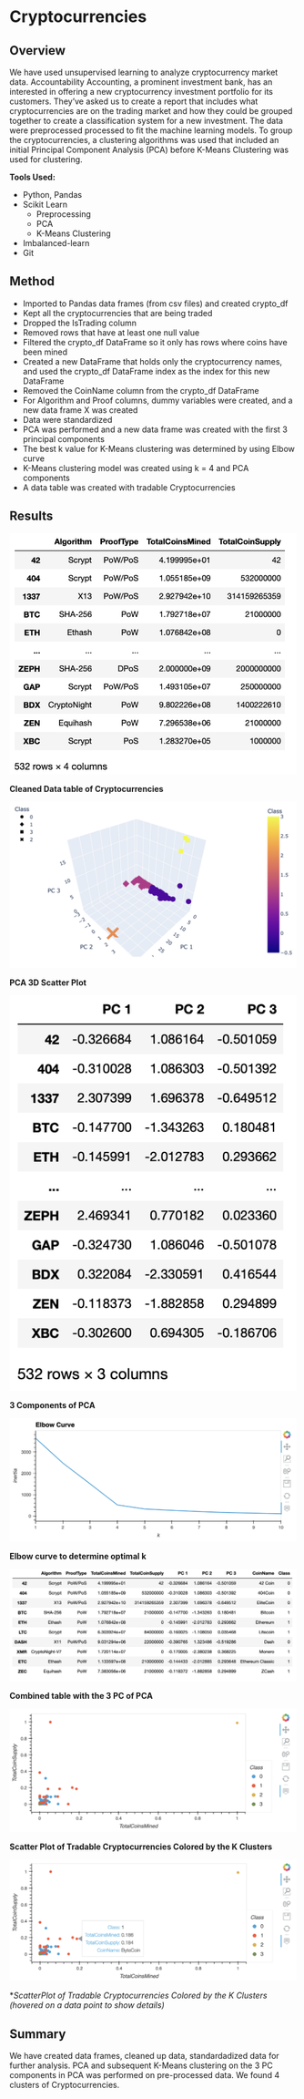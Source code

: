 # Cryptocurrencies

## Overview
We have used unsupervised learning to analyze cryptocurrency market data. Accountability Accounting, a prominent investment bank, has an interested in offering a new cryptocurrency investment portfolio for its customers. They’ve asked us to create a report that includes what cryptocurrencies are on the trading market and how they could be grouped together to create a classification system for a new investment. The data were preprocessed processed to fit the machine learning models. To group the cryptocurrencies, a clustering algorithms was used that included an initial Principal Component Analysis (PCA) before K-Means Clustering was used for clustering.

**Tools Used:**
- Python, Pandas
- Scikit Learn
  - Preprocessing
  - PCA
  - K-Means Clustering
- Imbalanced-learn
- Git

## Method

- Imported to Pandas data frames (from csv files) and created crypto_df
- Kept all the cryptocurrencies that are being traded
- Dropped the IsTrading column
- Removed rows that have at least one null value
- Filtered the crypto_df DataFrame so it only has rows where coins have been mined
- Created a new DataFrame that holds only the cryptocurrency names, and used the crypto_df DataFrame index as the index for this new DataFrame
- Removed the CoinName column from the crypto_df DataFrame
- For Algorithm and Proof columns, dummy variables were created, and a new data frame X was created
- Data were standardized
- PCA was performed and a new data frame was created with the first 3 principal components
- The best k value for K-Means clustering was determined by using Elbow curve
- K-Means clustering model was created using k = 4 and PCA components
- A data table was created with tradable Cryptocurrencies


## Results

![Cleaned_table](/images/cleaned.png)

**Cleaned Data table of Cryptocurrencies**

![PCA](/images/pca.png)

**PCA 3D Scatter Plot**

![PCA_Components](/images/pca_3components.png)

**3 Components of PCA** 

![Elbow](images/elbow_curve.png)

**Elbow curve to determine optimal k**

![Combined_table](images/combined_table.png)

**Combined table with the 3 PC of PCA**

![Scatter](images/scatter_plot.png)

**Scatter Plot of Tradable Cryptocurrencies Colored by the K Clusters**

![Scatter-hover](images/scatter_hover.png)

**ScatterPlot of Tradable Cryptocurrencies Colored by the K Clusters (hovered on a data point to show details)*

## Summary

We have created data frames, cleaned up data, standardadized data for further analysis. PCA and subsequent K-Means clustering on the 3 PC components in PCA was performed on pre-processed data. We found 4 clusters of Cryptocurrencies.  

